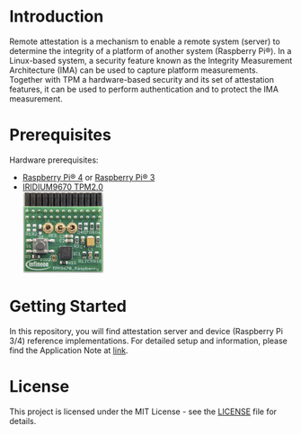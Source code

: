 # Introduction
Remote attestation is a mechanism to enable a remote system (server) to determine the integrity of a platform of another system (Raspberry Pi®). In a Linux-based system, a security feature known as the Integrity Measurement Architecture (IMA) can be used to capture platform measurements. Together with TPM a hardware-based security and its set of attestation features, it can be used to perform authentication and to protect the IMA measurement.

# Prerequisites

Hardware prerequisites:
- [Raspberry Pi® 4](https://www.raspberrypi.org/products/raspberry-pi-4-model-b/) or [Raspberry Pi® 3](https://www.raspberrypi.org/products/raspberry-pi-3-model-b/)
- [IRIDIUM9670 TPM2.0](https://www.infineon.com/cms/en/product/evaluation-boards/iridium9670-tpm2.0-linux/)\
  <img src="https://github.com/Infineon/remote-attestation-optiga-tpm/raw/master/media/IRIDIUM9670-TPM2.png" width="30%">

# Getting Started

In this repository, you will find attestation server and device (Raspberry Pi 3/4) reference implementations. For detailed setup and information, please find the Application Note at [link](https://github.com/Infineon/remote-attestation-optiga-tpm/raw/master/documents/tpm-appnote-ra.pdf).

# License
This project is licensed under the MIT License - see the [LICENSE](LICENSE) file for details.
